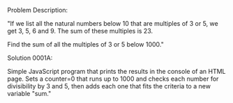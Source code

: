 Problem Description:

"If we list all the natural numbers below 10 that are multiples of 3 or 5, we get 3, 5, 6 and 9. The sum of these multiples is 23.

Find the sum of all the multiples of 3 or 5 below 1000."

Solution 0001A:

Simple JavaScript program that prints the results in the console of an HTML page. Sets a counter=0 that runs up to 1000 and checks each number for divisibility by 3 and 5, then adds each one that fits the criteria to a new variable "sum."